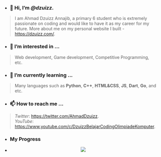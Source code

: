 <!---
dzuizz/dzuizz is a ✨ special ✨ repository because its `README.md` (this file) appears on your GitHub profile.
You can click the Preview link to take a look at your changes.
--->

- ### 👋 Hi, I’m ***@dzuizz***.
> I am Ahmad Dzuizz Annajib, a primary 6 student who is extremely passionate on coding and would like to have it as my career for my future.
> More about me on my personal website I built - https://dzuizz.com/.

- ### 👀 I’m interested in ...
> Web development,
> Game development,
> Competitive Programming, etc.

- ### 🌱 I’m currently learning ...
> Many languages such as **Python**, **C++**, **HTML&CSS**, **JS**, **Dart**, **Go**, and etc.

<!-- - ### 💞️ I’m looking to collaborate on ... -->

- ### 📫 How to reach me ...
> *Twitter*: https://twitter.com/AhmadDzuizz.  
> *YouTube*: https://www.youtube.com/c/DzuizzBelajarCodingOlimpiadeKomputer.  

- ### My Progress
- <p align="center"><img src="https://github-readme-stats.vercel.app/api?username=dzuizz&show_icons=true&layout=compact" /></p>
